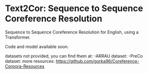 # Text2Cor: Sequence to Sequence Coreference Resolution

Sequence to Sequence Coreference Resolution for English, using a Transformer.

Code and model available soon.

datasets not provided, you can find them at:
-ARRAU dataset: 
-PreCo dataset:
more resources: https://github.com/gorka96/Coreference-Corpora-Resources
